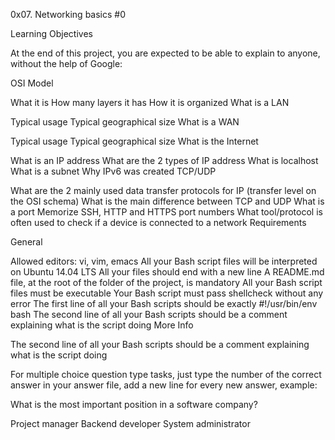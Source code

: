 0x07. Networking basics #0

Learning Objectives

At the end of this project, you are expected to be able to explain to anyone, without the help of Google:

OSI Model

What it is How many layers it has How it is organized What is a LAN

Typical usage Typical geographical size What is a WAN

Typical usage Typical geographical size What is the Internet

What is an IP address What are the 2 types of IP address What is localhost What is a subnet Why IPv6 was created TCP/UDP

What are the 2 mainly used data transfer protocols for IP (transfer level on the OSI schema) What is the main difference between TCP and UDP What is a port Memorize SSH, HTTP and HTTPS port numbers What tool/protocol is often used to check if a device is connected to a network Requirements

General

Allowed editors: vi, vim, emacs All your Bash script files will be interpreted on Ubuntu 14.04 LTS All your files should end with a new line A README.md file, at the root of the folder of the project, is mandatory All your Bash script files must be executable Your Bash script must pass shellcheck without any error The first line of all your Bash scripts should be exactly #!/usr/bin/env bash The second line of all your Bash scripts should be a comment explaining what is the script doing More Info

The second line of all your Bash scripts should be a comment explaining what is the script doing

For multiple choice question type tasks, just type the number of the correct answer in your answer file, add a new line for every new answer, example:

What is the most important position in a software company?

Project manager Backend developer System administrator
